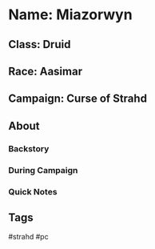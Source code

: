 # Name: Miazorwyn
## Class: Druid
## Race:  Aasimar
## Campaign: Curse of Strahd
## About
### Backstory
### During Campaign
### Quick Notes
## Tags
#strahd #pc
